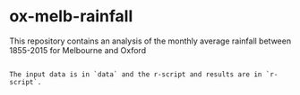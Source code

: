 # ox-melb-rainfall
This repository contains an analysis of the monthly average rainfall between 1855-2015 for Melbourne and Oxford 

```

The input data is in `data` and the r-script and results are in `r-script`.
